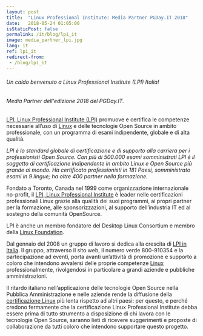 ```yaml
---
layout: post
title:  "Linux Professional Institute: Media Partner PGDay.IT 2018"
date:   2018-05-24 01:05:00
isStaticPost: false
permalink: /it/blog/lpi_it
image: media_partner_lpi.jpg
lang: it
ref: lpi_it
redirect-from:
 - /blog/lpi_it
---
```


<h6>Un caldo benvenuto a Linux Professional Institute (LPI) Italia!</h6>

<h6>Media Partner dell'edizione 2018 del PGDay.IT.</h6>

[LPI, Linux Professional Institute (LPI)](http://www.lpi.org/) promuove e certifica le competenze necessarie all’uso di [Linux](https://www.linux.it/) e delle tecnologie Open Source in ambito professionale, con un programma di esami indipendente, globale e di alta qualità.

_LPI è lo standard globale di certificazione e di supporto alla carriera per i professionisti Open Source. Con più di 500.000 esami somministrati LPI è il soggetto di certificazione indipendente in ambito Linux e Open Source più grande al mondo. Ha certificato professionisti in 181 Paesi, somministrato esami in 9 lingue; ha oltre 400 partner nella formazione._

Fondato a Toronto, Canada nel 1999 come organizzazione internazionale no-profit, il [LPI, Linux Professional Institute](http://www.lpi.org/) è leader nelle certificazioni professionali Linux grazie alla qualità dei suoi programmi, ai propri partner per la formazione, alle sponsorizzazioni, al supporto dell’industria IT ed al sostegno della comunità OpenSource.

LPI è anche un membro fondatore del Desktop Linux Consortium e membro della [Linux Foundation](https://www.linuxfoundation.org/).

Dal gennaio del 2008 un gruppo di lavoro si dedica alla crescita di [LPI in Italia](https://www.lpi-italia.org/). Il gruppo, attraverso il sito web, il numero verde 800-910354 e la partecipazione ad eventi, porta avanti un’attività di promozione e supporto a coloro che intendono avvalersi delle proprie competenze [Linux](https://www.linux.it/) professionalmente, rivolgendosi in particolare a grandi aziende e pubbliche amministrazioni.

Il ritardo italiano nell’applicazione delle tecnologie Open Source nella Pubblica Amministrazione e nelle aziende rende la diffusione della [certificazione Linux](https://www.lpi-italia.org/certificazioni-linux/) più lenta rispetto ad altri paesi: per questo, e perché credono fermamente che la certificazione Linux Professional Institute debba essere prima di tutto strumento a disposizione di chi lavora con le tecnologie Open Source, saranno lieti di ricevere suggerimenti e proposte di collaborazione da tutti coloro che intendono supportare questo progetto.
